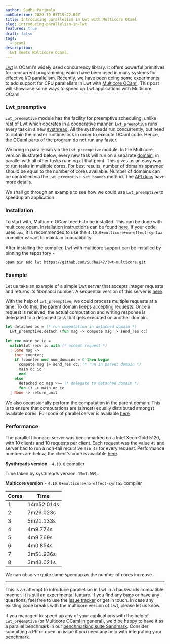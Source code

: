 ```yaml
---
author: Sudha Parimala
pubDatetime: 2020-10-05T15:22:00Z
title: Introducing parallelism in Lwt with Multicore OCaml
slug: introducing-parallelism-in-lwt
featured: true
draft: false
tags:
  - ocaml
description:
  Lwt meets Multicore OCaml.
---
```



[Lwt](https://ocsigen.org/lwt/) is OCaml's widely used concurrency
library. It offers powerful primitives for concurrent programming which have
been used in many systems for effective I/O parallelism.
Recently, we have been doing some experiments to add support for CPU
parallelism in Lwt with [Multicore OCaml](https://github.com/ocaml-multicore/ocaml-multicore).
This post will showcase some ways to speed up Lwt applications with Multicore
OCaml.

### Lwt_preemptive

`Lwt_preemptive` module has the facility for preemptive scheduling, unlike rest
of Lwt which operates in a cooperative manner.
[`Lwt_preemptive`](https://ocsigen.org/lwt/5.2.0/api/Lwt_preemptive) runs every task in a new [systhread](https://caml.inria.fr/pub/docs/manual-ocaml/libref/Thread.html).
All the systhreads run concurrently, but need to obtain the master runtime lock in order to execute OCaml code. Hence, the OCaml parts of the program do not run any faster.

We bring in parallelism via the `Lwt_preemptive` module.
In the Multicore version illustrated below, every new task will run on a
separate [domain](https://github.com/ocaml-multicore/ocaml-multicore/blob/parallel_minor_gc/stdlib/domain.mli),
in parallel with all other tasks running at that point. This gives us an easy
way to run tasks in multiple cores. For best results, number of
domains spawned should be equal to the number of cores available. Number of
domains can be controlled via the `Lwt_preemptive.set_bounds` method. The
[API docs](https://github.com/Sudha247/lwt-multicore/blob/master/src/unix/lwt_preemptive.mli) have more details.

We shall go through an example to see how we could use `Lwt_preemptive`
to speedup an application.

### Installation

To start with, Multicore OCaml needs to be installed. This can be done with
multicore opam. Installation instructions can be found [here](https://github.com/ocaml-multicore/multicore-opam#install-multicore-ocaml). If your
code uses `ppx`, it is recommended to use the
`4.10.0+multicore+no-effect-syntax` compiler variant to maintain compatibility.

After installing the compiler, Lwt with multicore support can be installed by
pinning the repository -

```
opam pin add lwt https://github.com/Sudha247/lwt-multicore.git
```

### Example

Let us take an example of a simple Lwt server that accepts integer requests and
returns its fibonacci number. A sequential version of this server is
[here](https://github.com/Sudha247/code-samples/blob/master/lwt-server/fib.ml).

With the help of `Lwt_preemptive`, we could process multiple requests at a time.
To do this, the parent domain keeps accepting requests. Once a request is
received, the actual computation and writing response is delegated to a
detached task that gets executed on another domain.

```ocaml
let detached oc = (* run computation in detached domain *)
  Lwt_preemptive.detach (fun msg -> compute msg |> send_res oc)

let rec main oc ic =
  match%lwt recv ic with (* accept request *)
  | Some msg ->
    incr counter;
    if !counter mod num_domains = 0 then begin
      compute msg |> send_res oc; (* run in parent domain *)
      main oc ic
      end
    else
      detached oc msg >>= (* delegate to detached domain *)
      fun () -> main oc ic
  | None -> return_unit
```

We also occassionally perform the computation in the parent domain. This is to
ensure that computations are (almost) equally distributed amongst available
cores. Full code of parallel server is available [here](https://github.com/Sudha247/code-samples/blob/master/lwt-server/fibp.ml).

### Performance

The parallel fibonacci server was benchmarked on a Intel Xeon Gold 5120, with 
10 clients and 10 requests per client. Each request was the value `45` and 
server had to run a non-tail recursive `fib 45` for every request. 
Performance numbers are below, the client's code is available
[here](https://github.com/Sudha247/code-samples/blob/master/lwt-server/client.ml).

**Systhreads version** - `4.10.0` compiler

Time taken by systhreads version: `15m1.059s`

**Multicore version** - `4.10.0+multicore+no-effect-syntax` compiler

| Cores | Time       |
|-------|------------|
| 1     | 14m52.014s |
| 2     | 7m26.023s  |
| 3     | 5m21.133s  |
| 4     | 4m9.774s   |
| 5     | 4m9.769s   |
| 6     | 4m0.854s   |
| 7     | 3m51.936s  |
| 8     | 3m43.021s  |

We can observe quite some speedup as the number of cores increase.

---

This is an attempt to introduce parallelism in Lwt in a backwards compatible
manner. It is still an experimental feature. If you find any bugs or have any
questions, feel free to use the [issue tracker](https://github.com/Sudha247/lwt-multicore/issues) or get in touch. In case any existing code breaks with the
multicore version of Lwt, please let us know.

If you managed to speed up any of your applications with the help of
`Lwt_preemptive` (or Multicore OCaml in general), we'd be happy to have it as a
parallel benchmark in our [benchmarking suite Sandmark](https://github.com/ocaml-bench/sandmark).
Consider submitting a PR or open an issue if you need any help with integrating
your benchmark.  